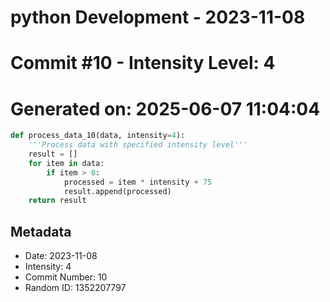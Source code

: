 ﻿# python Development - 2023-11-08
# Commit #10 - Intensity Level: 4
# Generated on: 2025-06-07 11:04:04
```python
def process_data_10(data, intensity=4):
    '''Process data with specified intensity level'''
    result = []
    for item in data:
        if item > 0:
            processed = item * intensity + 75
            result.append(processed)
    return result
```
## Metadata
- Date: 2023-11-08
- Intensity: 4
- Commit Number: 10
- Random ID: 1352207797
